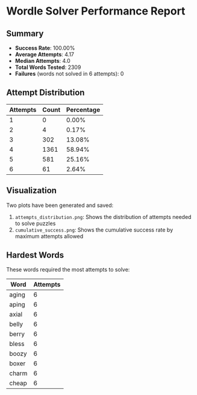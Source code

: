 # Wordle Solver Performance Report

## Summary
- **Success Rate**: 100.00%
- **Average Attempts**: 4.17
- **Median Attempts**: 4.0
- **Total Words Tested**: 2309
- **Failures** (words not solved in 6 attempts): 0

## Attempt Distribution
| Attempts | Count | Percentage |
|----------|-------|------------|
| 1 | 0 | 0.00% |
| 2 | 4 | 0.17% |
| 3 | 302 | 13.08% |
| 4 | 1361 | 58.94% |
| 5 | 581 | 25.16% |
| 6 | 61 | 2.64% |

## Visualization
Two plots have been generated and saved:
1. `attempts_distribution.png`: Shows the distribution of attempts needed to solve puzzles
2. `cumulative_success.png`: Shows the cumulative success rate by maximum attempts allowed

## Hardest Words
These words required the most attempts to solve:

| Word | Attempts |
|------|----------|
| aging | 6 |
| aping | 6 |
| axial | 6 |
| belly | 6 |
| berry | 6 |
| bless | 6 |
| boozy | 6 |
| boxer | 6 |
| charm | 6 |
| cheap | 6 |
